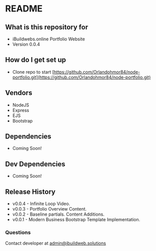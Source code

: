 # README #

## What is this repository for ##

* iBuildwebs.online Portfolio Website
* Version 0.0.4

## How do I get set up ##

* Clone repo to start [https://github.com/Orlandohmor84/node-portfolio.git](https://github.com/Orlandohmor84/node-portfolio.git)

## Vendors ##

* NodeJS
* Express
* EJS
* Bootstrap

## Dependencies ##

* Coming Soon!

## Dev Dependencies ##

* Coming Soon!

## Release History ##

* v0.0.4 - Infinite Loop Video.
* v0.0.3 - Portfolio Overview Content.
* v0.0.2 - Baseline partials. Content Additions.
* v0.0.1 - Modern Business Bootstrap Template Implementation.

### Questions ###

Contact developer at admin@ibuildweb.solutions